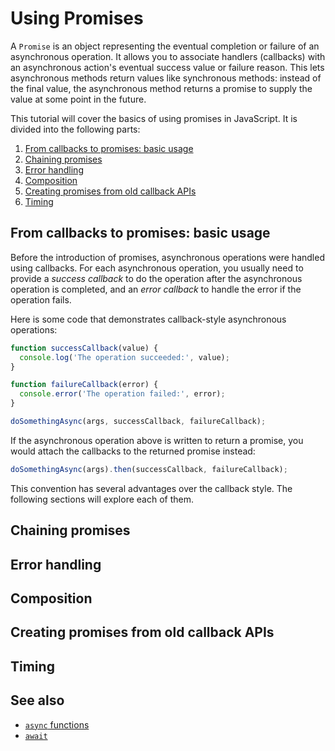 # Using Promises

A `Promise` is an object representing the eventual completion or failure of an asynchronous operation. It allows you to associate handlers (callbacks) with an asynchronous action's eventual success value or failure reason. This lets asynchronous methods return values like synchronous methods: instead of the final value, the asynchronous method returns a promise to supply the value at some point in the future.

This tutorial will cover the basics of using promises in JavaScript. It is divided into the following parts:

1. [From callbacks to promises: basic usage](#from-callbacks-to-promises-basic-usage)
2. [Chaining promises](#chaining-promises)
3. [Error handling](#error-handling)
4. [Composition](#composition)
5. [Creating promises from old callback APIs](#creating-promises-from-old-callback-apis)
6. [Timing](#timing)

## From callbacks to promises: basic usage

Before the introduction of promises, asynchronous operations were handled using callbacks. For each asynchronous operation, you usually need to provide a _success callback_ to do the operation after the asynchronous operation is completed, and an _error callback_ to handle the error if the operation fails.

Here is some code that demonstrates callback-style asynchronous operations:

```js
function successCallback(value) {
  console.log('The operation succeeded:', value);
}

function failureCallback(error) {
  console.error('The operation failed:', error);
}

doSomethingAsync(args, successCallback, failureCallback);
```

If the asynchronous operation above is written to return a promise, you would attach the callbacks to the returned promise instead:

```js
doSomethingAsync(args).then(successCallback, failureCallback);
```

This convention has several advantages over the callback style. The following sections will explore each of them.

## Chaining promises

## Error handling

## Composition

## Creating promises from old callback APIs

## Timing

## See also

* [`async` functions](./async-await/async%20functions.md)
* [`await`](./async-await/await.md)
